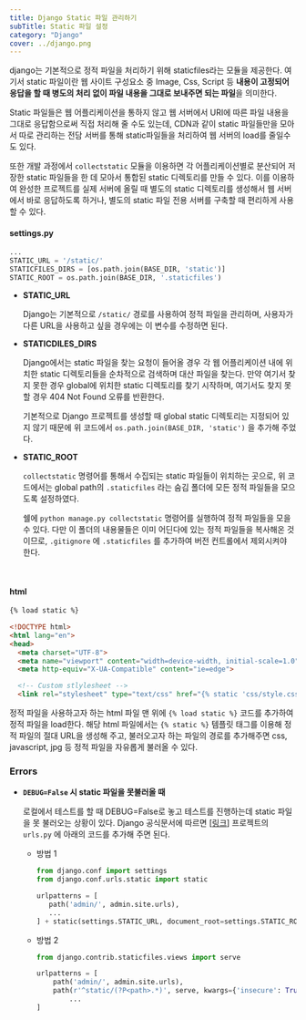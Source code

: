 ```yaml
---
title: Django Static 파일 관리하기
subTitle: Static 파일 설정
category: "Django"
cover: ../django.png
---
```


django는 기본적으로 정적 파일을 처리하기 위해 staticfiles라는 모듈을 제공한다. 여기서 static 파일이란 웹 사이트 구성요소 중 Image, Css, Script 등 **내용이 고정되어 응답을 할 때 병도의 처리 없이 파일 내용을 그대로 보내주면 되는 파일**을 의미한다.

Static 파일들은 웹 어플리케이션을 통하지 않고 웹 서버에서 URI에 따른 파일 내용을 그대로 응답함으로써 직접 처리해 줄 수도 있는데, CDN과 같이 static 파일들만을 모아서 따로 관리하는 전담 서버를 통해 static파일들을 처리하여 웹 서버의 load를 줄일수도 있다.

또한 개발 과정에서 `collectstatic` 모듈을 이용하면 각 어플리케이션별로 분산되어 저장한 static 파일들을 한 데 모아서 통합된 static 디렉토리를 만들 수 있다. 이를 이용하여 완성한 프로젝트를 실제 서버에 올릴 때 별도의 static 디렉토리를 생성해서 웹 서버에서 바로 응답하도록 하거나, 별도의 static 파일 전용 서버를 구축할 때 편리하게 사용할 수 있다.
<br>


#### settings.py

```python
...
STATIC_URL = '/static/'
STATICFILES_DIRS = [os.path.join(BASE_DIR, 'static')]
STATIC_ROOT = os.path.join(BASE_DIR, '.staticfiles')
```

- **STATIC_URL**

  Django는 기본적으로  `/static/` 경로를 사용하여 정적 파일을 관리하며, 사용자가 다른 URL을 사용하고 싶을 경우에는 이 변수를 수정하면 된다.



- **STATICDILES_DIRS**

  Django에서는 static 파일을 찾는 요청이 들어올 경우 각 웹 어플리케이션 내에 위치한 static 디렉토리들을 순차적으로 검색하며 대산 파일을 찾는다. 만약 여기서 찾지 못한 경우 global에 위치한 static 디렉토리를 찾기 시작하며, 여기서도 찾지 못할 경우 404 Not Found 오류를 반환한다.

  기본적으로 Django 프로젝트를 생성할 때 global static 디렉토리는 지정되어 있지 않기 때문에 위 코드에서 `os.path.join(BASE_DIR, 'static')` 을 추가해 주었다.



- **STATIC_ROOT**

  `collectstatic` 명령어를 통해서 수집되는 static 파일들이 위치하는 곳으로, 위 코드에서는 global path의 `.staticfiles` 라는 숨김 폴더에 모든 정적 파일들을 모으도록 설정하였다.

  쉘에 `python manage.py collectstatic` 명령어를 실행하여 정적 파일들을 모을 수 있다. 다만 이 폴더의 내용물들은 이미 어딘다에 있는 정적 파일들을 복사해온 것이므로, `.gitignore` 에 `.staticfiles` 를 추가하여 버전 컨트롤에서 제외시켜야 한다.
<br>


#### html

```html
{% load static %}

<!DOCTYPE html>
<html lang="en">
<head>
  <meta charset="UTF-8">
  <meta name="viewport" content="width=device-width, initial-scale=1.0">
  <meta http-equiv="X-UA-Compatible" content="ie=edge">

  <!-- Custom stlylesheet -->
  <link rel="stylesheet" type="text/css" href="{% static 'css/style.css' %}">

```

정적 파일을 사용하고자 하는 html 파일 맨 위에 `{% load static %}` 코드를 추가하여 정적 파일을 load한다. 해당 html 파일에서는 `{% static %}` 템플릿 태그를 이용해 정적 파일의 절대 URL을 생성해 주고, 불러오고자 하는 파일의 경로를 추가해주면 css, javascript, jpg 등 정적 파일을 자유롭게 불러올 수 있다.
<br>




### Errors

- **`DEBUG=False` 시 static 파일을 못불러올 때**

  로컬에서 테스트를 할 때 DEBUG=False로 놓고 테스트를 진행하는데 static 파일을 못 불러오는 상황이 있다. Django 공식문서에 따르면 [[링크](https://docs.djangoproject.com/en/1.10/howto/static-files/#serving-static-files-during-development)] 프로젝트의 `urls.py` 에 아래의 코드를 추가해 주면 된다.

  - 방법 1

    ```python
    from django.conf import settings
    from django.conf.urls.static import static
    
    urlpatterns = [
       path('admin/', admin.site.urls),
       ...
    ] + static(settings.STATIC_URL, document_root=settings.STATIC_ROOT)
    ```

  

  - 방법 2

    ```python
    from django.contrib.staticfiles.views import serve
    
    urlpatterns = [
        path('admin/', admin.site.urls),
        path(r'^static/(?P<path>.*)', serve, kwargs={'insecure': True}),
    		...
    ]
    ```

    
